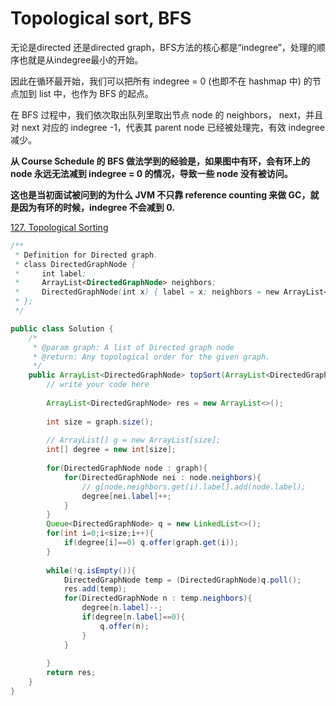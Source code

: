 # Topological sort, BFS

无论是directed 还是directed graph，BFS方法的核心都是“indegree”，处理的顺序也就是从indegree最小的开始。

 因此在循环最开始，我们可以把所有 indegree = 0 \(也即不在 hashmap 中\) 的节点加到 list 中，也作为 BFS 的起点。

在 BFS 过程中，我们依次取出队列里取出节点 node 的 neighbors， next，并且对 next 对应的 indegree -1，代表其 parent node 已经被处理完，有效 indegree 减少。

**从 Course Schedule 的 BFS 做法学到的经验是，如果图中有环，会有环上的 node 永远无法减到 indegree = 0 的情况，导致一些 node 没有被访问。**

**这也是当初面试被问到的为什么 JVM 不只靠 reference counting 来做 GC，就是因为有环的时候，indegree 不会减到 0.**

 [127. Topological Sorting](https://www.lintcode.com/problem/topological-sorting/description)

```java
/**
 * Definition for Directed graph.
 * class DirectedGraphNode {
 *     int label;
 *     ArrayList<DirectedGraphNode> neighbors;
 *     DirectedGraphNode(int x) { label = x; neighbors = new ArrayList<DirectedGraphNode>(); }
 * };
 */

public class Solution {
    /*
     * @param graph: A list of Directed graph node
     * @return: Any topological order for the given graph.
     */
    public ArrayList<DirectedGraphNode> topSort(ArrayList<DirectedGraphNode> graph) {
        // write your code here
        
        ArrayList<DirectedGraphNode> res = new ArrayList<>();
        
        int size = graph.size();
        
        // ArrayList[] g = new ArrayList[size];
        int[] degree = new int[size];
        
        for(DirectedGraphNode node : graph){
            for(DirectedGraphNode nei : node.neighbors){
                // g[node.neighbors.get(i).label].add(node.label);
                degree[nei.label]++;
            }
        }
        Queue<DirectedGraphNode> q = new LinkedList<>();
        for(int i=0;i<size;i++){
            if(degree[i]==0) q.offer(graph.get(i));
        }
        
        while(!q.isEmpty()){
            DirectedGraphNode temp = (DirectedGraphNode)q.poll();
            res.add(temp);
            for(DirectedGraphNode n : temp.neighbors){
                degree[n.label]--;
                if(degree[n.label]==0){
                    q.offer(n);
                }
            }
            
        }
        return res;
    }
}
```

